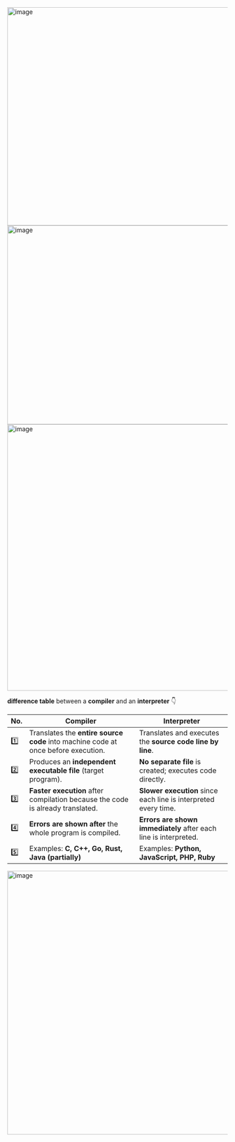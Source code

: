 <img width="992" height="498" alt="image" src="https://github.com/user-attachments/assets/245d30e3-1225-4e39-8afa-5971b4fd11a1" />
<img width="1127" height="454" alt="image" src="https://github.com/user-attachments/assets/8611c697-5c76-46fa-919c-f29bc435f385" />


<img width="1100" height="608" alt="image" src="https://github.com/user-attachments/assets/7996564b-8e2a-4fd7-a0a9-e4d20e2f4e77" />

 **difference table** between a **compiler** and an **interpreter** 👇

| No. | **Compiler**                                                                      | **Interpreter**                                                  |
| --- | --------------------------------------------------------------------------------- | ---------------------------------------------------------------- |
| 1️⃣ | Translates the **entire source code** into machine code at once before execution. | Translates and executes the **source code line by line**.        |
| 2️⃣ | Produces an **independent executable file** (target program).                     | **No separate file** is created; executes code directly.         |
| 3️⃣ | **Faster execution** after compilation because the code is already translated.    | **Slower execution** since each line is interpreted every time.  |
| 4️⃣ | **Errors are shown after** the whole program is compiled.                         | **Errors are shown immediately** after each line is interpreted. |
| 5️⃣ | Examples: **C, C++, Go, Rust, Java (partially)**                                  | Examples: **Python, JavaScript, PHP, Ruby**                      |




<img width="709" height="602" alt="image" src="https://github.com/user-attachments/assets/850e9e24-c711-4e70-bbc8-2f58a18b0942" />
